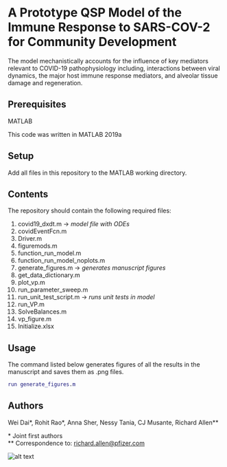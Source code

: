 # A Prototype QSP Model of the Immune Response to SARS-COV-2 for Community Development

The model mechanistically accounts for the influence of key mediators relevant to COVID-19 pathophysiology including, interactions between viral dynamics, the major host immune response mediators, and alveolar tissue damage and regeneration.

## Prerequisites
MATLAB

This code was written in MATLAB 2019a

## Setup

Add all files in this repository to the MATLAB working directory.

## Contents
The repository should contain the following required files:

1. covid19_dxdt.m -> *model file with ODEs*
2. covidEventFcn.m
3. Driver.m
4. figuremods.m
5. function_run_model.m
6. function_run_model_noplots.m
7. generate_figures.m -> *generates manuscript figures*
8. get_data_dictionary.m
9. plot_vp.m
10. run_parameter_sweep.m
11. run_unit_test_script.m -> *runs unit tests in model*
12. run_VP.m
13. SolveBalances.m
14. vp_figure.m
15. Initialize.xlsx

## Usage
The command listed below generates figures of all the results in the manuscript and saves them as .png files.

```matlab
run generate_figures.m
```
## Authors
Wei Dai*, Rohit Rao*, Anna Sher, Nessy Tania, CJ Musante, Richard Allen**

\* Joint first authors  
\** Correspondence to: richard.allen@pfizer.com

![alt text](https://github.com/openPfizer/DigitalHealthData/blob/master/img/osbypfizer.png)
